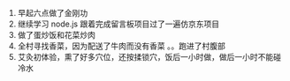 1. 早起六点做了金刚功
2. 继续学习 node.js 跟着完成留言板项目过了一遍仿京东项目
3. 做了蛋炒饭和花菜炒肉
4. 全村寻找香菜，因为配送了牛肉而没有香菜 。。跑进了村腹部
5. 艾灸初体验，熏了好多穴位，还按揉锁穴，饭后一小时做，做后一小时不能碰冷水
